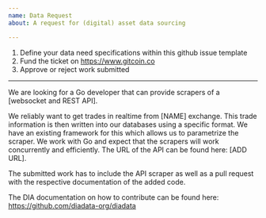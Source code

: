 ```yaml
---
name: Data Request
about: A request for (digital) asset data sourcing

---
```


1. Define your data need specifications within this github issue template
2. Fund the ticket on https://www.gitcoin.co
3. Approve or reject work submitted
__________________

We are looking for a Go developer that can provide scrapers of a [websocket and REST API].

We reliably want to get trades in realtime from [NAME] exchange. This trade information is then written into our databases using a specific format. We have an existing framework for this which allows us to parametrize the scraper. We work with Go and expect that the scrapers will work concurrently and efficiently.
The URL of the API can be found here: [ADD URL].

The submitted work has to include the API scraper as well as a pull request with the respective documentation of the added code.

The DIA documentation on how to contribute can be found here: https://github.com/diadata-org/diadata
